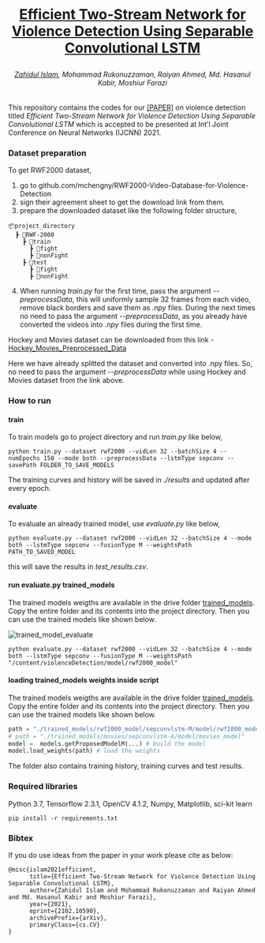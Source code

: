 <h1 align="center">
<p><a href="https://arxiv.org/abs/2102.10590">Efficient Two-Stream Network for Violence Detection Using Separable Convolutional LSTM</a>
</h1>
<h6 align="center">
<p> <a href="https://github.com/Zedd1558">Zahidul Islam</a>, Mohammad Rukonuzzaman, Raiyan Ahmed, Md. Hasanul Kabir, Moshiur Farazi
</h3>
<!---
<p align="center">
 <img alt="cover" src="https://github.com/Zedd1558/traffic-sign-recognition-tutorial-code/blob/master/documentation/overview.jpg" height="60%" width="60%">
</p>
-->

This repository contains the codes for our [[PAPER]](https://arxiv.org/abs/2102.10590) on violence detection titled *Efficient Two-Stream Network for Violence Detection Using Separable Convolutional LSTM* which is accepted to be presented at Int'l Joint Conference on Neural Networks (IJCNN) 2021. 

### Dataset preparation
To get RWF2000 dataset,
1. go to github.com/mchengny/RWF2000-Video-Database-for-Violence-Detection
2. sign their agreement sheet to get the download link from them. 
3. prepare the downloaded dataset like the following folder structure, 
```
📦project_directory
  ┣ 📂RWF-2000
    ┣ 📂train
      ┣ 📂fight
      ┣ 📂nonFight
    ┣ 📂test
      ┣ 📂fight
      ┣ 📂nonFight
```
4. When running *train.py* for the first time, pass the argument *--preprocessData*, this will uniformly sample 32 frames from each video, remove black borders and save them as *.npy* files. During the next times no need to pass the argument *--preprocessData*, as you already have converted the videos into *.npy* files during the first time.

Hockey and Movies dataset can be downloaded from this link - 
[Hockey_Movies_Preprocessed_Data](https://drive.google.com/file/d/1-4yHiSzAzOz9L0EEbw58e-soZnlFEVpP/view?usp=sharing)

Here we have already splitted the dataset and converted into .npy files. So, no need to pass the argument *--preprocessData* while using Hockey and Movies dataset from the link above.

### How to run
#### train
To train models go to project directory and run *train.py* like below, 
```
python train.py --dataset rwf2000 --vidLen 32 --batchSize 4 --numEpochs 150 --mode both --preprocessData --lstmType sepconv --savePath FOLDER_TO_SAVE_MODELS
```
The training curves and history will be saved in *./results* and updated after every epoch. 

#### evaluate
To evaluate an already trained model, use *evaluate.py* like below,

```
python evaluate.py --dataset rwf2000 --vidLen 32 --batchSize 4 --mode both --lstmType sepconv --fusionType M --weightsPath PATH_TO_SAVED_MODEL
```
this will save the results in *test_results.csv*.

#### run evaluate.py trained_models
The trained models weigths are available in the drive folder [trained_models](https://drive.google.com/drive/folders/1igx-plktW069IgXyWg3H78AKuTg-jCza?usp=sharing). Copy the entire folder and its contents into the project directory. Then you can use the trained models like shown below.

![trained_model_evaluate](http://url/to/3.png)

```
python evaluate.py --dataset rwf2000 --vidLen 32 --batchSize 4 --mode both --lstmType sepconv --fusionType M --weightsPath "/content/violenceDetection/model/rwf2000_model"
```

#### loading trained_models weights inside script
The trained models weigths are available in the drive folder [trained_models](https://drive.google.com/drive/folders/1igx-plktW069IgXyWg3H78AKuTg-jCza?usp=sharing). Copy the entire folder and its contents into the project directory. Then you can use the trained models like shown below.
``` python
path = "./trained_models/rwf2000_model/sepconvlstm-M/model/rwf2000_model"     
# path = "./trained_models/movies/sepconvlstm-A/model/movies_model"   
model =  models.getProposedModelM(...) # build the model
model.load_weights(path) # load the weights
```
The folder also contains training history, training curves and test results. 

### Required libraries
Python 3.7, Tensorflow 2.3.1, OpenCV 4.1.2, Numpy, Matplotlib, sci-kit learn
```
pip install -r requirements.txt
```

### Bibtex
If you do use ideas from the paper in your work please cite as below:
```
@misc{islam2021efficient,
      title={Efficient Two-Stream Network for Violence Detection Using Separable Convolutional LSTM}, 
      author={Zahidul Islam and Mohammad Rukonuzzaman and Raiyan Ahmed and Md. Hasanul Kabir and Moshiur Farazi},
      year={2021},
      eprint={2102.10590},
      archivePrefix={arXiv},
      primaryClass={cs.CV}
}
```

<!---
### Implementation
<p align="center">
  <img src="link" width="200" />
    <img src="link" width="200" />
</p>
<a href="link">here</a>.
-->
